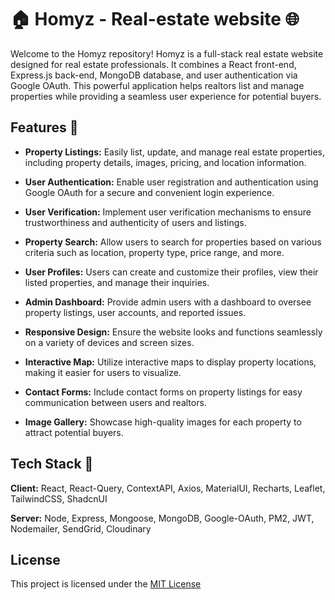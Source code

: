 
# 🏠 Homyz - Real-estate website 🌐
Welcome to the Homyz repository! Homyz is a full-stack real estate website designed for real estate professionals. It combines a React front-end, Express.js back-end, MongoDB database, and user authentication via Google OAuth. This powerful application helps realtors list and manage properties while providing a seamless user experience for potential buyers.


## Features 👻

- **Property Listings:** Easily list, update, and manage real estate properties, including property details, images, pricing, and location information.

- **User Authentication:** Enable user registration and authentication using Google OAuth for a secure and convenient login experience.

- **User Verification:** Implement user verification mechanisms to ensure trustworthiness and authenticity of users and listings.

- **Property Search:** Allow users to search for properties based on various criteria such as location, property type, price range, and more.

- **User Profiles:** Users can create and customize their profiles, view their listed properties, and manage their inquiries.

- **Admin Dashboard:** Provide admin users with a dashboard to oversee property listings, user accounts, and reported issues.

- **Responsive Design:** Ensure the website looks and functions seamlessly on a variety of devices and screen sizes.

- **Interactive Map:** Utilize interactive maps to display property locations, making it easier for users to visualize.

- **Contact Forms:** Include contact forms on property listings for easy communication between users and realtors.

- **Image Gallery:** Showcase high-quality images for each property to attract potential buyers.




## Tech Stack 🤩

**Client:** React, React-Query, ContextAPI, Axios, MaterialUI, Recharts, Leaflet, TailwindCSS, ShadcnUI

**Server:** Node, Express, Mongoose, MongoDB, Google-OAuth, PM2, JWT, Nodemailer, SendGrid, Cloudinary


## License

This project is licensed under the [MIT License](https://choosealicense.com/licenses/mit/)

